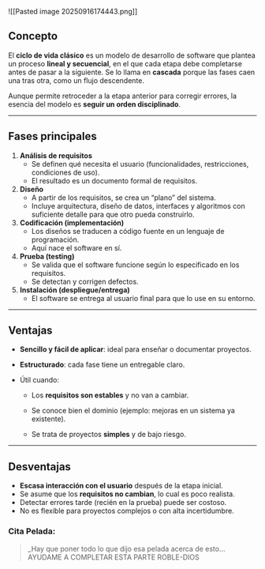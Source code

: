 ![[Pasted image 20250916174443.png]]
## Concepto

El **ciclo de vida clásico** es un modelo de desarrollo de software que plantea un proceso **lineal y secuencial**, en el que cada etapa debe completarse antes de pasar a la siguiente. Se lo llama en **cascada** porque las fases caen una tras otra, como un flujo descendente.

Aunque permite retroceder a la etapa anterior para corregir errores, la esencia del modelo es **seguir un orden disciplinado**.

---
## Fases principales

1. **Análisis de requisitos**
    - Se definen qué necesita el usuario (funcionalidades, restricciones, condiciones de uso).
    - El resultado es un documento formal de requisitos.
2. **Diseño**
    - A partir de los requisitos, se crea un “plano” del sistema.
    - Incluye arquitectura, diseño de datos, interfaces y algoritmos con suficiente detalle para que otro pueda construirlo.
3. **Codificación (implementación)**
    - Los diseños se traducen a código fuente en un lenguaje de programación.        
    - Aquí nace el software en sí.
4. **Prueba (testing)**
    - Se valida que el software funcione según lo especificado en los requisitos.
    - Se detectan y corrigen defectos.
5. **Instalación (despliegue/entrega)**
    - El software se entrega al usuario final para que lo use en su entorno.
---
## Ventajas

- **Sencillo y fácil de aplicar**: ideal para enseñar o documentar proyectos.
    
- **Estructurado**: cada fase tiene un entregable claro.
    
- Útil cuando:
    
    - Los **requisitos son estables** y no van a cambiar.
        
    - Se conoce bien el dominio (ejemplo: mejoras en un sistema ya existente).
        
    - Se trata de proyectos **simples** y de bajo riesgo.
        

---
## Desventajas

- **Escasa interacción con el usuario** después de la etapa inicial.    
- Se asume que los **requisitos no cambian**, lo cual es poco realista.
- Detectar errores tarde (recién en la prueba) puede ser costoso.
- No es flexible para proyectos complejos o con alta incertidumbre.


### Cita Pelada:

> _Hay que poner todo lo que dijo esa pelada acerca de esto... AYUDAME A COMPLETAR ESTA PARTE ROBLE-DIOS
